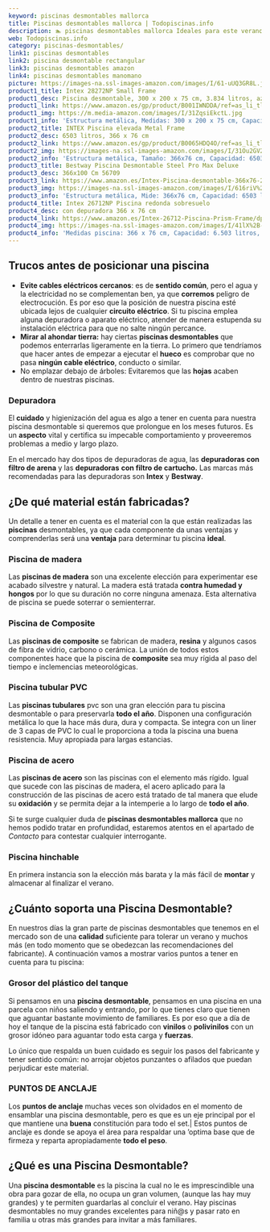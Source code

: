 ```yaml
---
keyword: piscinas desmontables mallorca
title: Piscinas desmontables mallorca | Todopiscinas.info
description: 🏊 piscinas desmontables mallorca Ideales para este verano 2021. Aquí puedes comprar piscinas desmontables mallorca y comparar con otras similares. No dejes escapar piscinas desmontables mallorca a un precio realmente tentador.
web: Todopiscinas.info
category: piscinas-desmontables/
link1: piscinas desmontables
link2: piscina desmontable rectangular
link3: piscinas desmontables amazon
link4: piscinas desmontables manomano
picture: https://images-na.ssl-images-amazon.com/images/I/61-uUQ3GR8L.jpg
product1_title: Intex 28272NP Small Frame
product1_desc: Piscina desmontable, 300 x 200 x 75 cm, 3.834 litros, azul
product1_link: https://www.amazon.es/gp/product/B001IWNDDA/ref=as_li_tl?ie=UTF8&camp=3638&creative=24630&creativeASIN=B001IWNDDA&linkCode=as2&tag=todopiscinas0e-21&linkId=25b9d647487c889cb6ef56ed63f50ca1
product1_img: https://m.media-amazon.com/images/I/31ZqsiEkctL.jpg
product1_info: 'Estructura metálica, Medidas: 300 x 200 x 75 cm, Capacidad: 3.834 litros, Para 6 personas (+ 6 años), Fácil montaje, Forma rectangular'
product2_title: INTEX Piscina elevada Metal Frame
product2_desc: 6503 litros, 366 x 76 cm
product2_link: https://www.amazon.es/gp/product/B0065HDQ4O/ref=as_li_tl?ie=UTF8&camp=3638&creative=24630&creativeASIN=B0065HDQ4O&linkCode=as2&tag=todopiscinas0e-21&linkId=ed2430e3ba564d3527ee103df33ed7b3
product2_img: https://images-na.ssl-images-amazon.com/images/I/31Ou2GV2SAL.jpg
product2_info: 'Estructura metálica, Tamaño: 366x76 cm, Capacidad: 6503 litros, Forma circular, De 4 a 7 personas (+6 años)'
product3_title: Bestway Piscina Desmontable Steel Pro Max Deluxe
product3_desc: 366x100 Cm 56709
product3_link: https://www.amazon.es/Intex-Piscina-desmontable-366x76-28210NP/dp/B0065HDQ4O?__mk_es_ES=%C3%85M%C3%85%C5%BD%C3%95%C3%91&crid=25UQGV9HG2INI&dchild=1&keywords=piscinas+desmontables&qid=1615854176&sprefix=piscinas+dem%2Caps%2C201&sr=8-5&linkCode=ll1&tag=todopiscinas0e-21&linkId=34f200977c6cbaab1f3f4d9ac0e64755&language=es_ES&ref_=as_li_ss_tl
product3_img: https://images-na.ssl-images-amazon.com/images/I/616riV%2BiY3L.jpg
product3_info: 'Estructura metálica, Mide: 366x76 cm, Capacidad: 6503 litros, De 4 a 7 personas mayores de 6 años, Forma circular, Tecnología Super-Tough'
product4_title: Intex 26712NP Piscina redonda sobresuelo
product4_desc: con depuradora 366 x 76 cm
product4_link: https://www.amazon.es/Intex-26712-Piscina-Prism-Frame/dp/B07FB823GL?__mk_es_ES=%C3%85M%C3%85%C5%BD%C3%95%C3%91&dchild=1&keywords=piscinas+desmontables+con+depuradora&qid=1615936418&sr=8-5&linkCode=ll1&tag=todopiscinas0e-21&linkId=d98699de7830cd471766fa1daa36de34&language=es_ES&ref_=as_li_ss_tl
product4_img: https://images-na.ssl-images-amazon.com/images/I/41lX%2B-YpibL.jpg
product4_info: 'Medidas piscina: 366 x 76 cm, Capacidad: 6.503 litros, Incluye depuradora de cartucha A, Lona resistente triple capa'
---
```



<external-banner></external-banner>


<stats-list :link1=link1 :link2=link2 :link3=link3 :link4=link4 :category=category></stats-list>


## Trucos antes de posicionar una piscina



*   **Evite cables eléctricos cercanos**: es de **sentido común**, pero el agua y la electricidad no se complementan ben, ya que **corremos** peligro de electrocución. Es por eso que la posición de nuestra piscina esté ubicada lejos de cualquier **circuito eléctrico**. Si tu piscina emplea alguna depuradora o aparato eléctrico, atender de manera estupenda su instalación eléctrica para que no salte ningún percance.
*   **Mirar al ahondar tierra:** hay ciertas **piscinas desmontables** que podemos enterrarlas ligeramente en la tierra. Lo primero  que tendríamos que hacer antes de empezar a ejecutar el **hueco** es comprobar que no pasa **ningún cable eléctrico**, conducto o similar.
*   No emplazar debajo de árboles: Evitaremos que las **hojas** acaben dentro de nuestras piscinas.


### Depuradora

El **cuidado** y higienización del agua es algo a tener en cuenta para nuestra piscina desmontable si queremos que prolongue en los meses futuros. Es un **aspecto** vital y certifica su impecable comportamiento y proveeremos problemas a medio y largo plazo.

En el mercado hay dos tipos de depuradoras de agua, las **depuradoras con filtro de arena** y  las **depuradoras** **con filtro de cartucho.** Las marcas más recomendadas para las depuradoras son **Intex** y **Bestway**.

<brand-panel :title=product1_title :desc=product1_desc :img=product1_img :link=product1_link></brand-panel>


## ¿De qué material están fabricadas?

Un detalle a tener en cuenta es el material con la que están realizadas las **piscinas** desmontables, ya que cada componente da unas ventajas y comprenderlas  será una **ventaja** para determinar tu piscina **ideal**.


### Piscina de madera

Las **piscinas de madera** son una excelente elección para experimentar ese acabado silvestre y natural. La madera está tratada **contra humedad y hongos** por lo que su duración no corre ninguna amenaza. Esta alternativa de piscina se puede soterrar o semienterrar.


### Piscina de Composite

Las **piscinas de composite** se fabrican de madera, **resina** y algunos casos de fibra de vidrio, carbono o cerámica. La unión de todos estos componentes hace que la piscina de **composite** sea muy rígida al paso del tiempo e inclemencias meteorológicas.


### Piscina tubular PVC

Las **piscinas tubulares** pvc son una gran elección para tu piscina desmontable o para preservarla **todo el año**. Disponen una configuración metálica lo que la hace más dura, dura y compacta. Se integra con un liner de 3 capas de PVC lo cual le proporciona a toda la piscina una buena resistencia. Muy apropiada para largas estancias.


### Piscina de acero

Las **piscinas de acero** son las piscinas con el elemento más rígido. Igual que sucede con las piscinas de madera, el acero aplicado para la construcción de las piscinas de acero está tratado de tal manera que elude su **oxidación** y se permita dejar a la intemperie a lo largo de **todo el año**.

Si te surge cualquier duda de **piscinas desmontables mallorca** que no hemos podido tratar en profundidad, estaremos atentos en el apartado de _Contacto_ para contestar cualquier interrogante.


### Piscina hinchable

En primera instancia son la elección más barata y la más fácil de **montar** y almacenar al finalizar el verano.


## ¿Cuánto soporta una Piscina Desmontable?

En nuestros días la gran parte de piscinas desmontables que tenemos en el mercado son de una **calidad** suficiente para tolerar un verano y muchos más (en todo momento que se obedezcan las recomendaciones del fabricante). A continuación vamos a mostrar varios puntos a tener en cuenta para tu piscina:


### Grosor del plástico del tanque

Si pensamos en una **piscina desmontable**, pensamos en una piscina en una parcela con niños saliendo y entrando, por lo que tienes claro que tienen que aguantar bastante movimiento de familiares. Es por eso que a día de hoy el tanque de la piscina está fabricado con **vinilos** o **polivinilos** con un grosor idóneo para aguantar todo esta carga y **fuerzas**.

Lo único que respalda un	 buen cuidado es seguir los pasos del fabricante y tener sentido común: no arrojar objetos punzantes o afilados que puedan perjudicar este material.


### PUNTOS DE ANCLAJE

Los **puntos de anclaje** muchas veces son olvidados en el momento de ensamblar una piscina desmontable, pero  es que es un eje principal por el que mantiene una **buena** constitución para todo el set.| Estos puntos de anclaje es donde se apoya el área para respaldar una ’optima base que de firmeza y reparta apropiadamente **todo el peso**.
## ¿Qué es una Piscina Desmontable?

Una **piscina desmontable** es la piscina la cual no le es imprescindible una obra para gozar de ella, no ocupa un gran volumen, (aunque las hay muy grandes) y te permiten guardarlas al concluir el verano. Hay piscinas desmontables no muy grandes excelentes para niñ@s y pasar rato en familia u otras más grandes para invitar a más familiares.